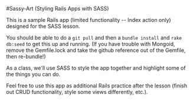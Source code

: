 #Sassy-Art (Styling Rails Apps with SASS)

This is a sample Rails app (limited functionality -- Index action only) designed for the SASS lesson. 

You should be able to do a ```git pull``` and then a ```bundle install``` and ```rake db:seed``` to get this up and running. (If you have trouble with Mongoid, remove the Gemfile.lock and take the github reference out of the Gemfile, then re-bundle!)

As a class, we'll use SASS to style the app together and highlight some of the things you can do.

Feel free to use this app as additional Rails practice after the lesson (finish out CRUD functionality, style some views differently, etc.).
